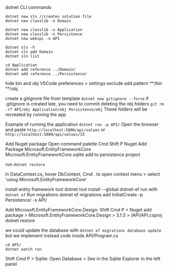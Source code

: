 dotnet CLI commands

```
dotnet new sln //creates solution file
dotnet new classlib -n Domain

dotnet new classlib -n Application
dotnet new classlib -n Persistence
dotnet new webspi -n API

dotnet sln -h
dotnet sln add Domain
dotnet sln list

cd Application
dotnet add reference ../Domain/
dotnet add reference ../Persistence/
```

hide bin and obj
VSCode preferences > settings
exclude
add pattern
**/bin
**/obj

create a gitignore file from template
`dotnet new gitignore --force`
if .gitignore is created late, you need to commit deleting the obj folders
`git rm -rf API/obj Application/obj Persistence/obj`
These folders will be recreated by running the app

Example of running the application
`dotnet run -p API/`
Open the browser and paste `http://localhost:5000/api/values` or `http://localhost:5000/api/values/33`

Add Nuget package
Open command palette Cmd Shift P
Nuget Add Package
Microsoft.EntityFrameworkCore
Microsoft.EntityFrameworkCore.sqlite
add to persistence project

run `dotnet restore`

in DataContext.cs, hover DbContext, Cmd . to open context menu > 
select 'using Microsoft.EntityFrameworkCore'

install entity framework tool
dotnet tool install --global dotnet-ef
run with `dotnet ef`
Run migrations
dotnet ef migrations add InitialCreate -p Persistence/ -s API/

Add Microsoft.EntityFrameworkCore.Design:
Shift Cmd P > Nuget add package > Microsoft.EntityFrameworkCore.Design > 3.1.3 > /API/API.csproj
dotnet restore

we could update the database with `dotnet ef migrations database update`
but we implement instead code inside API/Program.cs
```
cd API/
dotnet watch run
```
Shift Cmd P > Sqlite: Open Database > See in the Sqlite Explorer in the left panel